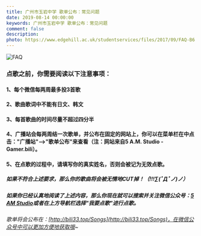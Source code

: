 ```yaml
---
title: 广州市玉岩中学 歌单公布：常见问题
date: 2019-08-14 00:00:00
keywords: 广州市玉岩中学 歌单公布：常见问题
comment: false
description: 
photo: https://www.edgehill.ac.uk/studentservices/files/2017/09/FAQ-B6.png
---
```


![FAQ](https://www.curemelanoma.org/assets/Uploads/_resampled/ResizedImageWzIwMCwyMDBd/MRA-FAQ.png)

### 点歌之前，你需要阅读以下注意事项：

#### 1、每个微信每两周最多投3首歌
#### 2、歌曲歌词中不能有日文、韩文
#### 3、每首歌曲的时间尽量不超过四分半
#### 4、广播站会每两周结一次歌单，并公布在固定的网站上，你可以在菜单栏在中点击："广播站"-->"歌单公布"来查看（注：网站来自5 A.M. Studio - Gamer.bili）。
#### 5、在点歌的过程中，请填写你的真实姓名，否则会被记为无效点歌。

##### 如果不符合上述要求，那么你的歌曲将会被无情地CUT掉！（!!!∑(ﾟДﾟノ)ノ）

##### 如果你已经认真地阅读了上述内容，那么你现在就可以搜索并关注微信公众号：[5 AM Studio](https://raw.githubusercontent.com/GamerNoTitle/Picture-repo/master/Friends/5AM-Wechat.jpeg)或者在上方导航栏选择"我要点歌"进行点歌。

###### 歌单将会公布在：[http://bili33.top/Songs](http://bili33.top/Songs)，在微信公众号中可以更加方便地获取哦~

